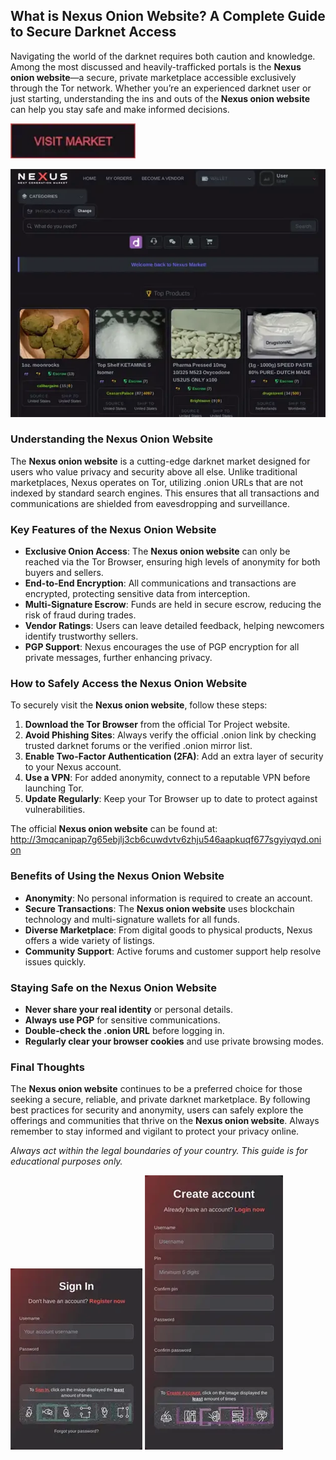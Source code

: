 ## What is Nexus Onion Website? A Complete Guide to Secure Darknet Access

Navigating the world of the darknet requires both caution and knowledge. Among the most discussed and heavily-trafficked portals is the **Nexus onion website**—a secure, private marketplace accessible exclusively through the Tor network. Whether you’re an experienced darknet user or just starting, understanding the ins and outs of the **Nexus onion website** can help you stay safe and make informed decisions.

[<img src="/pics/restore.webp" width="200">](http://3mqcanipap7g65ebjlj3cb6cuwdvtv6zhju546aapkuqf677sgyiyqyd.onion)

<a href="http://3mqcanipap7g65ebjlj3cb6cuwdvtv6zhju546aapkuqf677sgyiyqyd.onion"><img src="/pics/beta.webp" alt="image" style="max-width: 100%;"></a>


### Understanding the Nexus Onion Website

The **Nexus onion website** is a cutting-edge darknet market designed for users who value privacy and security above all else. Unlike traditional marketplaces, Nexus operates on Tor, utilizing .onion URLs that are not indexed by standard search engines. This ensures that all transactions and communications are shielded from eavesdropping and surveillance.

### Key Features of the Nexus Onion Website

- **Exclusive Onion Access**: The **Nexus onion website** can only be reached via the Tor Browser, ensuring high levels of anonymity for both buyers and sellers.
- **End-to-End Encryption**: All communications and transactions are encrypted, protecting sensitive data from interception.
- **Multi-Signature Escrow**: Funds are held in secure escrow, reducing the risk of fraud during trades.
- **Vendor Ratings**: Users can leave detailed feedback, helping newcomers identify trustworthy sellers.
- **PGP Support**: Nexus encourages the use of PGP encryption for all private messages, further enhancing privacy.

### How to Safely Access the Nexus Onion Website

To securely visit the **Nexus onion website**, follow these steps:

1. **Download the Tor Browser** from the official Tor Project website.
2. **Avoid Phishing Sites**: Always verify the official .onion link by checking trusted darknet forums or the verified .onion mirror list.
3. **Enable Two-Factor Authentication (2FA)**: Add an extra layer of security to your Nexus account.
4. **Use a VPN**: For added anonymity, connect to a reputable VPN before launching Tor.
5. **Update Regularly**: Keep your Tor Browser up to date to protect against vulnerabilities.

The official **Nexus onion website** can be found at: http://3mqcanipap7g65ebjlj3cb6cuwdvtv6zhju546aapkuqf677sgyiyqyd.onion

### Benefits of Using the Nexus Onion Website

- **Anonymity**: No personal information is required to create an account.
- **Secure Transactions**: The **Nexus onion website** uses blockchain technology and multi-signature wallets for all funds.
- **Diverse Marketplace**: From digital goods to physical products, Nexus offers a wide variety of listings.
- **Community Support**: Active forums and customer support help resolve issues quickly.

### Staying Safe on the Nexus Onion Website

- **Never share your real identity** or personal details.
- **Always use PGP** for sensitive communications.
- **Double-check the .onion URL** before logging in.
- **Regularly clear your browser cookies** and use private browsing modes.

### Final Thoughts

The **Nexus onion website** continues to be a preferred choice for those seeking a secure, reliable, and private darknet marketplace. By following best practices for security and anonymity, users can safely explore the offerings and communities that thrive on the **Nexus onion website**. Always remember to stay informed and vigilant to protect your privacy online.

*Always act within the legal boundaries of your country. This guide is for educational purposes only.*

<a href="http://3mqcanipap7g65ebjlj3cb6cuwdvtv6zhju546aapkuqf677sgyiyqyd.onion"><img src="/pics/normal.webp" style="max-width: 100%;"></a>
<a href="http://3mqcanipap7g65ebjlj3cb6cuwdvtv6zhju546aapkuqf677sgyiyqyd.onion"><img src="/pics/utility.webp" style="max-width: 100%;"></a>